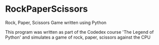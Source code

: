 # RockPaperScissors
Rock, Paper, Scissors Game written using Python

This program was written as part of the Codedex course 'The Legend of Python' and simulates a game of rock, paper, scissors against the CPU 
